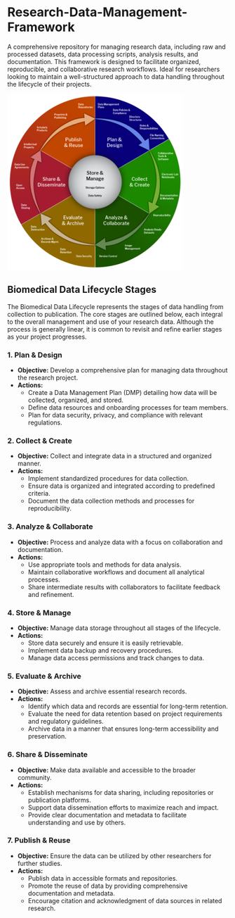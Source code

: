 # Research-Data-Management-Framework
A comprehensive repository for managing research data, including raw and processed datasets, data processing scripts, analysis results, and documentation. This framework is designed to facilitate organized, reproducible, and collaborative research workflows. Ideal for researchers looking to maintain a well-structured approach to data handling throughout the lifecycle of their projects.


<img src="RDM-lifecycle-2tier-v5.png" alt="Data Life Cycle" width="400"/>

## Biomedical Data Lifecycle Stages

The Biomedical Data Lifecycle represents the stages of data handling from collection to publication. The core stages are outlined below, each integral to the overall management and use of your research data. Although the process is generally linear, it is common to revisit and refine earlier stages as your project progresses.

### 1. **Plan & Design**
   - **Objective:** Develop a comprehensive plan for managing data throughout the research project.
   - **Actions:** 
     - Create a Data Management Plan (DMP) detailing how data will be collected, organized, and stored.
     - Define data resources and onboarding processes for team members.
     - Plan for data security, privacy, and compliance with relevant regulations.

### 2. **Collect & Create**
   - **Objective:** Collect and integrate data in a structured and organized manner.
   - **Actions:** 
     - Implement standardized procedures for data collection.
     - Ensure data is organized and integrated according to predefined criteria.
     - Document the data collection methods and processes for reproducibility.

### 3. **Analyze & Collaborate**
   - **Objective:** Process and analyze data with a focus on collaboration and documentation.
   - **Actions:** 
     - Use appropriate tools and methods for data analysis.
     - Maintain collaborative workflows and document all analytical processes.
     - Share intermediate results with collaborators to facilitate feedback and refinement.

### 4. **Store & Manage**
   - **Objective:** Manage data storage throughout all stages of the lifecycle.
   - **Actions:** 
     - Store data securely and ensure it is easily retrievable.
     - Implement data backup and recovery procedures.
     - Manage data access permissions and track changes to data.

### 5. **Evaluate & Archive**
   - **Objective:** Assess and archive essential research records.
   - **Actions:** 
     - Identify which data and records are essential for long-term retention.
     - Evaluate the need for data retention based on project requirements and regulatory guidelines.
     - Archive data in a manner that ensures long-term accessibility and preservation.

### 6. **Share & Disseminate**
   - **Objective:** Make data available and accessible to the broader community.
   - **Actions:** 
     - Establish mechanisms for data sharing, including repositories or publication platforms.
     - Support data dissemination efforts to maximize reach and impact.
     - Provide clear documentation and metadata to facilitate understanding and use by others.

### 7. **Publish & Reuse**
   - **Objective:** Ensure the data can be utilized by other researchers for further studies.
   - **Actions:** 
     - Publish data in accessible formats and repositories.
     - Promote the reuse of data by providing comprehensive documentation and metadata.
     - Encourage citation and acknowledgment of data sources in related research.

